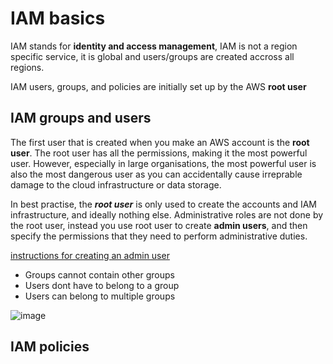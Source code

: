 
# **IAM basics**
IAM stands for **identity and access management**, IAM is not a region specific service, it is global and users/groups are created accross all regions.

IAM users, groups, and policies are initially set up by the AWS **root user**


## IAM groups and users

The first user that is created when you make an AWS account is the **root user**.
The root user has all the permissions, making it the most powerful user. However, especially in large organisations, the most powerful user is also the most dangerous user as you can accidentally cause irreprable damage to the cloud infrastructure or data storage. 

In best practise, the ***root user*** is only used to create the accounts and IAM infrastructure, and ideally nothing else. Administrative roles are not done by the root user, instead you use root user to create **admin users**, and then specify the permissions that they need to perform administrative duties.

[instructions for creating an admin user](https://github.com/maikszusevics/Cloud/blob/main/IAM/Creating_IAM_user/README.md)


- Groups cannot contain other groups
- Users dont have to belong to a group 
- Users can belong to multiple groups

![image](https://user-images.githubusercontent.com/110176257/193119594-a268646a-70d6-4a47-85f6-2075910b5370.png)


## IAM policies
